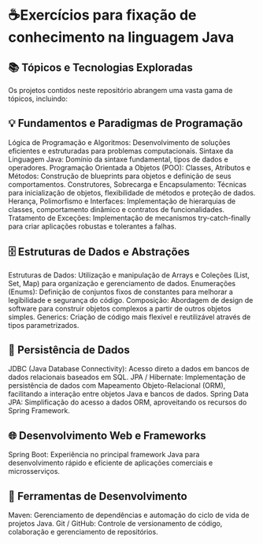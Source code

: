 # ☕Exercícios para fixação de conhecimento na linguagem Java

## 📚 Tópicos e Tecnologias Exploradas
Os projetos contidos neste repositório abrangem uma vasta gama de tópicos, incluindo:

## 💡 Fundamentos e Paradigmas de Programação
Lógica de Programação e Algoritmos: Desenvolvimento de soluções eficientes e estruturadas para problemas computacionais.
Sintaxe da Linguagem Java: Domínio da sintaxe fundamental, tipos de dados e operadores.
Programação Orientada a Objetos (POO):
Classes, Atributos e Métodos: Construção de blueprints para objetos e definição de seus comportamentos.
Construtores, Sobrecarga e Encapsulamento: Técnicas para inicialização de objetos, flexibilidade de métodos e proteção de dados.
Herança, Polimorfismo e Interfaces: Implementação de hierarquias de classes, comportamento dinâmico e contratos de funcionalidades.
Tratamento de Exceções: Implementação de mecanismos try-catch-finally para criar aplicações robustas e tolerantes a falhas.
## 🗄️ Estruturas de Dados e Abstrações
Estruturas de Dados: Utilização e manipulação de Arrays e Coleções (List, Set, Map) para organização e gerenciamento de dados.
Enumerações (Enums): Definição de conjuntos fixos de constantes para melhorar a legibilidade e segurança do código.
Composição: Abordagem de design de software para construir objetos complexos a partir de outros objetos simples.
Generics: Criação de código mais flexível e reutilizável através de tipos parametrizados.

## 💾 Persistência de Dados
JDBC (Java Database Connectivity): Acesso direto a dados em bancos de dados relacionais baseados em SQL.
JPA / Hibernate: Implementação de persistência de dados com Mapeamento Objeto-Relacional (ORM), facilitando a interação entre objetos Java e bancos de dados.
Spring Data JPA: Simplificação do acesso a dados ORM, aproveitando os recursos do Spring Framework.

## 🌐 Desenvolvimento Web e Frameworks
Spring Boot: Experiência no principal framework Java para desenvolvimento rápido e eficiente de aplicações comerciais e microsserviços.

## 🧰 Ferramentas de Desenvolvimento
Maven: Gerenciamento de dependências e automação do ciclo de vida de projetos Java.
Git / GitHub: Controle de versionamento de código, colaboração e gerenciamento de repositórios.
